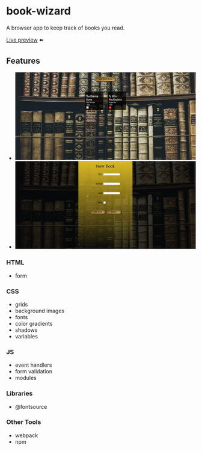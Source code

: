 # book-wizard

A browser app to keep track of books you read.

[Live preview](https://bwd202.github.io/book-wizard/) ⬅️

## Features

- ![screenshot 1](book-wizard1.jpg)
- ![screenshot 2](book-wizard2.jpg)

### HTML

- form

### CSS

- grids
- background images
- fonts
- color gradients
- shadows
- variables

### JS

- event handlers
- form validation
- modules

### Libraries

- @fontsource

### Other Tools

- webpack
- npm